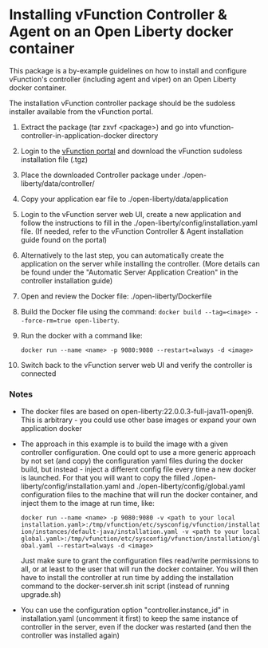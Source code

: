 # Installing vFunction Controller & Agent on an Open Liberty docker container

This package is a by-example guidelines on how to install and configure vFunction's controller (including agent and viper) on an Open Liberty docker container.

The installation vFunction controller package should be the sudoless installer available from the vFunction portal.

1. Extract the package (tar zxvf \<package>) and go into vfunction-controller-in-application-docker directory

2. Login to the [vFunction portal](https://portal.vfunction.com/dashboard) and download the vFunction sudoless installation file (.tgz)

3. Place the downloaded Controller package under ./open-liberty/data/controller/

4. Copy your application ear file to ./open-liberty/data/application

5. Login to the vFunction server web UI, create a new application and follow the instructions to fill in the ./open-liberty/config/installation.yaml file. (If needed, refer to the vFunction Controller & Agent installation guide found on the portal)

6. Alternatively to the last step, you can automatically create the application on the server while installing the controller. (More details can be found under the "Automatic Server Application Creation" in the controller installation guide)

7. Open and review the Docker file: ./open-liberty/Dockerfile

8. Build the Docker file using the command: ```docker build --tag=<image> --force-rm=true open-liberty```.

9. Run the docker with a command like: 

     ```docker run --name <name> -p 9080:9080 --restart=always -d <image>```

10. Switch back to the vFunction server web UI and verify the controller is connected

### Notes

- The docker files are based on open-liberty:22.0.0.3-full-java11-openj9. This is arbitrary - you could use other base images or expand your own application docker

- The approach in this example is to build the image with a given controller configuration. One could opt to use a more generic approach by not set (and copy) the configuration yaml files during the docker build, but instead - inject a different config file every time a new docker is launched.
  For that you will want to copy the filled ./open-liberty/config/installation.yaml and ./open-liberty/config/global.yaml configuration files to the machine that will run the docker container, and inject them to the image at run time, like:
     
  ```docker run --name <name> -p 9080:9080 -v <path to your local installation.yaml>:/tmp/vfunction/etc/sysconfig/vfunction/installation/instances/default-java/installation.yaml -v <path to your local global.yaml>:/tmp/vfunction/etc/sysconfig/vfunction/installation/global.yaml --restart=always -d <image>``` 

  Just make sure to grant the configuration files read/write permissions to all, or at least to the user that will run the docker container. 
  You will then have to install the controller at run time by adding the installation command to the docker-server.sh init script (instead of running upgrade.sh)

- You can use the configuration option "controller.instance_id" in installation.yaml (uncomment it first) to keep the same instance of controller in the server, even if the docker was restarted (and then the controller was installed again)
